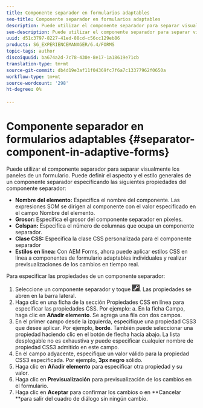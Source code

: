 ```yaml
---
title: Componente separador en formularios adaptables
seo-title: Componente separador en formularios adaptables
description: Puede utilizar el componente separador para separar visualmente secciones de un formulario.
seo-description: Puede utilizar el componente separador para separar visualmente secciones de un formulario.
uuid: d51c3797-8227-41ed-88cd-c56cc129eb86
products: SG_EXPERIENCEMANAGER/6.4/FORMS
topic-tags: author
discoiquuid: ba674a2d-7c78-430e-8e17-1a18619e71cb
translation-type: tm+mt
source-git-commit: db4d19e3af11f04369fc7f6a7c13377962f0650a
workflow-type: tm+mt
source-wordcount: '298'
ht-degree: 0%

---
```



# Componente separador en formularios adaptables {#separator-component-in-adaptive-forms}

Puede utilizar el componente separador para separar visualmente los paneles de un formulario. Puede definir el aspecto y el estilo generales de un componente separador especificando las siguientes propiedades del componente separador:

* **Nombre del elemento:** Especifica el nombre del componente. Las expresiones SOM se dirigen al componente con el valor especificado en el campo Nombre del elemento.
* **Grosor:** Especifica el grosor del componente separador en píxeles.
* **Colspan:** Especifica el número de columnas que ocupa un componente separador.
* **Clase CSS:** Especifica la clase CSS personalizada para el componente separador
* **Estilos en línea:** Con AEM Forms, ahora puede aplicar estilos CSS en línea a componentes de formulario adaptables individuales y realizar previsualizaciones de los cambios en tiempo real.

Para especificar las propiedades de un componente separador:

1. Seleccione un componente separador y toque ![cmppr](assets/cmppr.png). Las propiedades se abren en la barra lateral.
1. Haga clic en una ficha de la sección Propiedades CSS en línea para especificar las propiedades CSS. Por ejemplo: a. En la ficha Campo, haga clic en **Añadir elemento**. Se agrega una fila con dos campos.
1. En el primer campo desde la izquierda, especifique una propiedad CSS3 que desee aplicar. Por ejemplo, **borde**. También puede seleccionar una propiedad haciendo clic en el botón de flecha hacia abajo. La lista desplegable no es exhaustiva y puede especificar cualquier nombre de propiedad CSS3 admitido en este campo.
1. En el campo adyacente, especifique un valor válido para la propiedad CSS3 especificada. Por ejemplo, **3px negro** sólido.
1. Haga clic en **Añadir elemento** para especificar otra propiedad y su valor.
1. Haga clic en **Previsualización** para previsualización de los cambios en el formulario.
1. Haga clic en **Aceptar** para confirmar los cambios o en **Cancelar **para salir del cuadro de diálogo sin ningún cambio.

